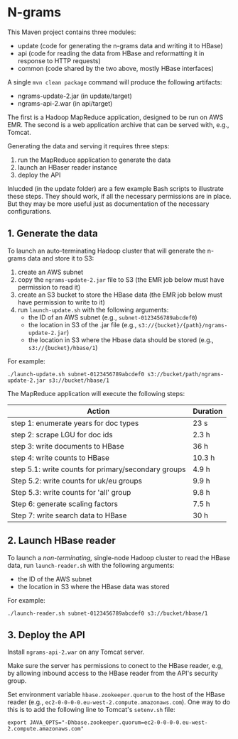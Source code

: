 # N-grams

This Maven project contains three modules:
* update (code for generating the n-grams data and writing it to HBase)
* api (code for reading the data from HBase and reformatting it in response to HTTP requests)
* common (code shared by the two above, mostly HBase interfaces)

A single `mvn clean package` command will produce the following artifacts:
* ngrams-update-2.jar (in update/target)
* ngrams-api-2.war (in api/target)

The first is a Hadoop MapReduce application, designed to be run on AWS EMR. The second is a web application archive that can be served with, e.g., Tomcat.

Generating the data and serving it requires three steps:
1. run the MapReduce application to generate the data
2. launch an HBaser reader instance
3. deploy the API

Inlucded (in the update folder) are a few example Bash scripts to illustrate these steps. They should work, if all the necessary permissions are in place. But they may be more useful just as documentation of the necessary configurations.

## 1. Generate the data

To launch an auto-terminating Hadoop cluster that will generate the n-grams data and store it to S3:
1. create an AWS subnet
2. copy the `ngrams-update-2.jar` file to S3 (the EMR job below must have permission to read it)
3. create an S3 bucket to store the HBase data (the EMR job below must have permission to write to it)
4. run `launch-update.sh` with the following arguments:
    * the ID of an AWS subnet (e.g., `subnet-0123456789abcdef0`)
    * the location in S3 of the .jar file (e.g., `s3://{bucket}/{path}/ngrams-update-2.jar`)
    * the location in S3 where the Hbase data should be stored (e.g., `s3://{bucket}/hbase/1`)

For example:
```
./launch-update.sh subnet-0123456789abcdef0 s3://bucket/path/ngrams-update-2.jar s3://bucket/hbase/1
```

The MapReduce application will execute the following steps:

| Action | Duration |
| ------ | -------- |
| step 1: enumerate years for doc types | 23 s |
| step 2: scrape LGU for doc ids | 2.3 h |
| step 3: write documents to HBase | 36 h |
| step 4: write counts to HBase | 10.3 h |
| step 5.1: write counts for primary/secondary groups | 4.9 h |
| Step 5.2: write counts for uk/eu groups | 9.9 h |
| Step 5.3: write counts for 'all' group | 9.8 h |
 Step 6: generate scaling factors | 7.5 h |
| Step 7: write search data to HBase | 30 h |

## 2. Launch HBase reader

To launch a _non-terminating,_ single-node Hadoop cluster to read the HBase data, run `launch-reader.sh` with the following arguments:
* the ID of the AWS subnet
* the location in S3 where the HBase data was stored

For example:
```
./launch-reader.sh subnet-0123456789abcdef0 s3://bucket/hbase/1
```
## 3. Deploy the API

Install `ngrams-api-2.war` on any Tomcat server.

Make sure the server has permissions to conect to the HBase reader, e.g, by allowing inbound access to the HBase reader from the API's security group.

Set environment variable `hbase.zookeeper.quorum` to the host of the HBase reader (e.g., `ec2-0-0-0-0.eu-west-2.compute.amazonaws.com`). One way to do this is to add the following line to Tomcat's `setenv.sh` file:
```
export JAVA_OPTS="-Dhbase.zookeeper.quorum=ec2-0-0-0-0.eu-west-2.compute.amazonaws.com"
```
